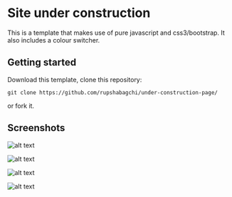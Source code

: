 # Site under construction

This is a template that makes use of pure javascript and css3/bootstrap. It also includes a colour switcher.

## Getting started


Download this template, clone this repository:

`git clone https://github.com/rupshabagchi/under-construction-page/`

or fork it.

## Screenshots

![alt text](https://github.com/rupshabagchi/under-construction-page/tree/master/img/screen1.png "Demo Page Screenshot")

![alt text](https://github.com/rupshabagchi/under-construction-page/tree/master/img/screen2.png "Demo Page Screenshot")

![alt text](https://github.com/rupshabagchi/under-construction-page/tree/master/img/screen3.png "Demo Page Screenshot")

![alt text](https://github.com/rupshabagchi/under-construction-page/tree/master/img/screen4.png "Demo Page Screenshot")


